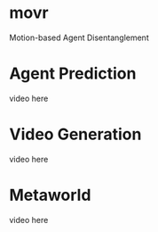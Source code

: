 # movr
Motion-based Agent Disentanglement

# Agent Prediction

video here

# Video Generation

video here

# Metaworld

video here

